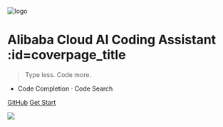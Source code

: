 ![logo](media/logo.svg)

# Alibaba Cloud AI Coding Assistant :id=coverpage_title

> Type less. Code more.

- Code Completion · Code Search

[GitHub](https://github.com/alibaba-cloud-toolkit/cosy ':id=btn_github')
[Get Start](en-us/guide/quickstart ':id=btn_quickstart')


<!-- backgroud image -->

![](https://img.alicdn.com/imgextra/i2/O1CN01gkGjd41brI5fJgAfb_!!6000000003518-2-tps-2858-757.png)
